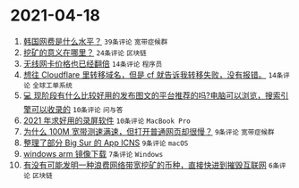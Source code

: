 # 2021-04-18

1. [韩国网费是什么水平？](https://www.v2ex.com/t/771392) `39条评论` `宽带症候群`
1. [挖矿的意义在哪里？](https://www.v2ex.com/t/771413) `24条评论` `区块链`
1. [无线网卡价格也已经翻倍](https://www.v2ex.com/t/771396) `14条评论` `程序员`
1. [想往 Cloudflare 里转移域名，但是 cf 就告诉我转移失败，没有报错。](https://www.v2ex.com/t/771388) `14条评论` `全球工单系统`
1. [💻 现阶段有什么比较好用的发布图文的平台推荐的吗?电脑可以浏览，搜索引擎可以收录的](https://www.v2ex.com/t/771411) `10条评论` `问与答`
1. [2021 年求好用的录屏软件](https://www.v2ex.com/t/771406) `10条评论` `MacBook Pro`
1. [为什么 100M 宽带测速满速，但打开普通网页却很慢？](https://www.v2ex.com/t/771412) `9条评论` `宽带症候群`
1. [整理了部分 Big Sur 的 App ICNS](https://www.v2ex.com/t/771387) `9条评论` `macOS`
1. [windows arm 镜像下载](https://www.v2ex.com/t/771415) `7条评论` `Windows`
1. [有没有可能发明一种浪费网络带宽挖矿的币种，直接快进到摧毁互联网](https://www.v2ex.com/t/771417) `6条评论` `区块链`
